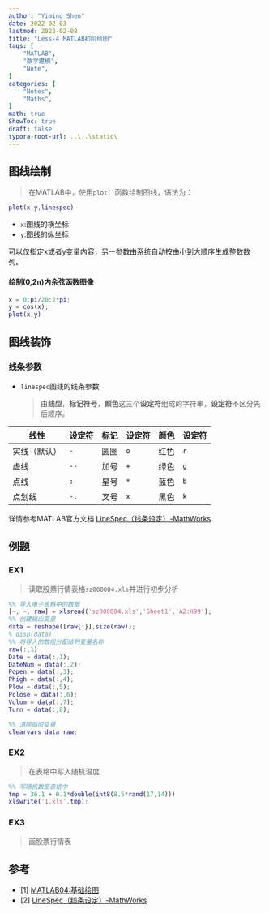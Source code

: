 ```yaml
---
author: "Yiming Shen"
date: 2022-02-03
lastmod: 2022-02-08
title: "Less-4 MATLAB初阶绘图"
tags: [
    "MATLAB",
    "数学建模",
    "Note",
]
categories: [
    "Notes", 
    "Maths",
]
math: true
ShowToc: true
draft: false
typora-root-url: ..\..\static\
---
```

## 图线绘制

> 在MATLAB中，使用`plot()`函数绘制图线，语法为：

```matlab
plot(x,y,linespec)
```

- `x`:图线的横坐标
- `y`:图线的纵坐标

可以仅指定x或者y变量内容，另一参数由系统自动按由小到大顺序生成整数数列。

#### 绘制(0,2π)内余弦函数图像

```matlab
x = 0:pi/20:2*pi;
y = cos(x);
plot(x,y)
```



## 图线装饰

### 线条参数
- `linespec`图线的线条参数

  > 由**线型**，**标记符号**，**颜色**这三个**设定符**组成的字符串，**设定符**不区分先后顺序。

| 线性         | 设定符 | 标记 | 设定符 | 颜色 | 设定符 |
| ------------ | ------ | ---- | ------ | ---- | ------ |
| 实线（默认） | `-`    | 圆圈 | `o`    | 红色 | `r`    |
| 虚线         | `--`   | 加号 | `+`    | 绿色 | `g`    |
| 点线         | `:`    | 星号 | `*`    | 蓝色 | `b`    |
| 点划线       | `-.`   | 叉号 | `x`    | 黑色 | `k`    |

详情参考MATLAB官方文档 [LineSpec（线条设定）-MathWorks](https://ww2.mathworks.cn/help/matlab/ref/linespec.html)



## 例题

### EX1

> 读取股票行情表格`sz000004.xls`并进行初步分析

```matlab
%% 导入电子表格中的数据
[~, ~, raw] = xlsread('sz000004.xls','Sheet1','A2:H99');
%% 创建输出变量
data = reshape([raw{:}],size(raw));
% disp(data)
%% 将导入的数组分配给列变量名称
raw(:,1)
Date = data(:,1);
DateNum = data(:,2);
Popen = data(:,3);
Phigh = data(:,4);
Plow = data(:,5);
Pclose = data(:,6);
Volum = data(:,7);
Turn = data(:,8);

%% 清除临时变量
clearvars data raw;
```



### EX2

> 在表格中写入随机温度

```matlab
%% 写随机数至表格中
tmp = 36.1 + 0.1*double(int8(8.5*rand(17,14)))
xlswrite('1.xls',tmp);
```



### EX3

> 画股票行情表


## 参考

- [1] [MATLAB04:基础绘图](https://blog.csdn.net/ncepu_Chen/article/details/103097452)
- [2] [LineSpec（线条设定）-MathWorks](https://ww2.mathworks.cn/help/matlab/ref/linespec.html)

